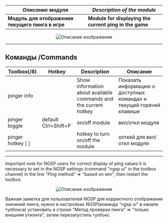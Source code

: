 
***Описание модуля*** | ***Description of the module***
--- | ---
**Модуль для отображения текущего пинга в игре** | **Module for displaying the current ping in the game**

<p align="center">
  <img src="https://github.com/user-attachments/assets/acae9422-dd99-4ea0-bfe8-ff8ed7cc6df0" alt="Описание изображения">
</p>

____________________________________________________________________________________________________________________________________________________________________________

## Команды /Commands
Toolbox(/8) | Hotkey | Description | Описание
--- | --- | --- | ---
pinger info |  | Show information about available commands and the current hotkey | Показать информацию о доступных командах и текущей горячей клавише
pinger toggle | default Ctrl+Shift+P | on/off module | вкл/откл модуля 
pinger hotkey [ ] |  | hotkey to turn on/off the module | хоткей для вкл/откл модуля
____________________________________________________________________________________________________________________________________________________________________________

Important note for NGSP users for correct display of ping values ​​it is necessary to set in the NGSP settings (command "ngsp ui" in the toolbox channel) in the line "Ping method" => "based on win", then restart the toolbox.

<p align="center">
  <img src="https://github.com/user-attachments/assets/07a7a038-9756-4a8e-b283-b04b2ab9beab" alt="Описание изображения">
</p>

Важная заметка для пользователей NGSP для корректного отображения значений пинга, нужно в настройках NGSP(команда "ngsp ui" в канале тулбокса) установить в строке "Метод проверки пинга" => "только внешняя утилита", затем перезапустить тулбокс.